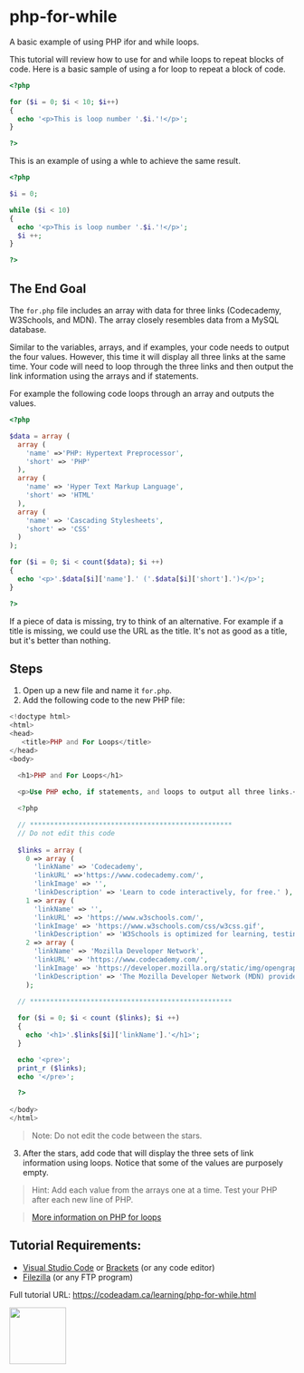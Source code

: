 # php-for-while

A basic example of using PHP ifor and while loops.

This tutorial will review how to use for and while loops to repeat blocks of code. Here is a basic sample of using a for loop to repeat a block of code.

```php
<?php 

for ($i = 0; $i < 10; $i++)
{
  echo '<p>This is loop number '.$i.'!</p>';
}

?>
```

This is an example of using a whle to achieve the same result.

```php
<?php

$i = 0;

while ($i < 10)
{
  echo '<p>This is loop number '.$i.'!</p>';
  $i ++;
}

?>
```

## The End Goal

The `for.php` file includes an array with data for three links (Codecademy, W3Schools, and MDN). The array closely resembles data from a MySQL database. 

Similar to the variables, arrays, and if examples, your code needs to output the four values. However, this time it will display all three links at the same time. Your code will need to loop through the three links and then output the link information using the arrays and if statements.

For example the following code loops through an array and outputs the values.

```php
<?php

$data = array (
  array (
    'name' =>'PHP: Hypertext Preprocessor',
    'short' => 'PHP'
  ),
  array (
    'name' => 'Hyper Text Markup Language',
    'short' => 'HTML'
  ),
  array (
    'name' => 'Cascading Stylesheets',
    'short' => 'CSS'
  )
);

for ($i = 0; $i < count($data); $i ++)
{
  echo '<p>'.$data[$i]['name'].' ('.$data[$i]['short'].')</p>';
}

?>
```

If a piece of data is missing, try to think of an alternative. For example if a title is missing, we could use the URL as the title. It's not as good as a title, but it's better than nothing. 

## Steps

1. Open up a new file and name it `for.php`.
2. Add the following code to the new PHP file:

```php
<!doctype html>
<html>
<head>
   <title>PHP and For Loops</title> 
</head>
<body>
    
  <h1>PHP and For Loops</h1> 

  <p>Use PHP echo, if statements, and loops to output all three links.</p>

  <?php

  // **************************************************
  // Do not edit this code
  
  $links = array (
    0 => array (
      'linkName' => 'Codecademy',
      'linkURL' =>'https://www.codecademy.com/',
      'linkImage' => '',
      'linkDescription' => 'Learn to code interactively, for free.' ),
    1 => array ( 
      'linkName' => '',
      'linkURL' => 'https://www.w3schools.com/',
      'linkImage' => 'https://www.w3schools.com/css/w3css.gif',
      'linkDescription' => 'W3Schools is optimized for learning, testing, and training.' ),
    2 => array (
      'linkName' => 'Mozilla Developer Network',
      'linkURL' => 'https://www.codecademy.com/',
      'linkImage' => 'https://developer.mozilla.org/static/img/opengraph-logo.72382e605ce3.png',
      'linkDescription' => 'The Mozilla Developer Network (MDN) provides information about Open Web technologies.' )
    );
    
  // **************************************************

  for ($i = 0; $i < count ($links); $i ++)
  {
    echo '<h1>'.$links[$i]['linkName'].'</h1>';
  }

  echo '<pre>';
  print_r ($links);
  echo '</pre>';

  ?>
    
</body>
</html>

```

> Note: Do not edit the code between the stars. 

3. After the stars, add code that will display the three sets of link information using loops. Notice that some of the values are purposely empty. 

> Hint: Add each value from the arrays one at a time. Test your PHP after each new line of PHP. 

> [More information on PHP for loops](https://www.php.net/manual/en/control-structures.for.php)

## Tutorial Requirements:

* [Visual Studio Code](https://code.visualstudio.com/) or [Brackets](http://brackets.io/) (or any code editor)
* [Filezilla](https://filezilla-project.org/) (or any FTP program)

Full tutorial URL: https://codeadam.ca/learning/php-for-while.html

<a href="https://codeadam.ca">
<img src="https://codeadam.ca/images/code-block.png" width="100">
</a>
